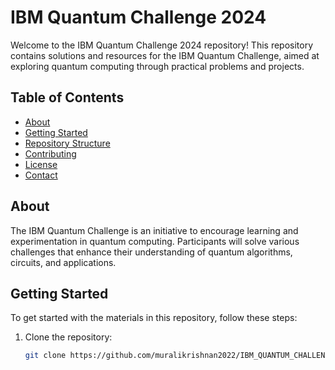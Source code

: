# IBM Quantum Challenge 2024

Welcome to the IBM Quantum Challenge 2024 repository! This repository contains solutions and resources for the IBM Quantum Challenge, aimed at exploring quantum computing through practical problems and projects.

## Table of Contents

- [About](#about)
- [Getting Started](#getting-started)
- [Repository Structure](#repository-structure)
- [Contributing](#contributing)
- [License](#license)
- [Contact](#contact)

## About

The IBM Quantum Challenge is an initiative to encourage learning and experimentation in quantum computing. Participants will solve various challenges that enhance their understanding of quantum algorithms, circuits, and applications.

## Getting Started

To get started with the materials in this repository, follow these steps:

1. Clone the repository:
   ```bash
   git clone https://github.com/muralikrishnan2022/IBM_QUANTUM_CHALLENGE_2024.git
